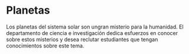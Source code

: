 # Planetas
Los planetas del sistema solar son ungran misterio para la humanidad. El departamento de ciencia e investigación dedica esfuerzos en conocer sobre estos misterios y desea reclutar estudiantes que tengan  conocimientos  sobre  este  tema. 
